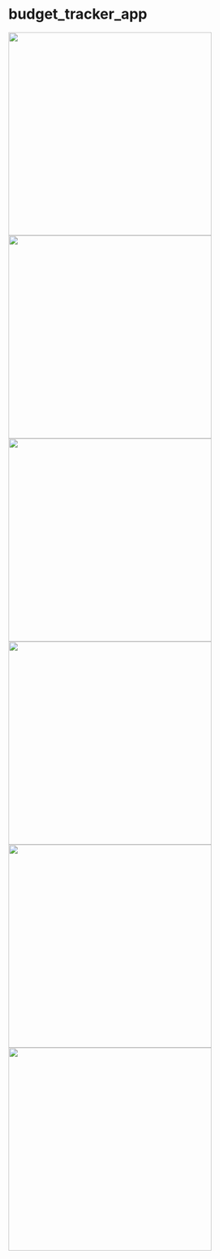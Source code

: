 # budget_tracker_app

<img src = "https://github.com/Vedpatel28/budget_tracker_app/assets/130833918/04ba6f1c-80e0-43d1-8760-683c93f573f9" height = "400"></img>
<img src = "https://github.com/Vedpatel28/budget_tracker_app/assets/130833918/5772f830-858f-42b9-b1b1-a45be0876b7b" height = "400"></img>
<img src = "https://github.com/Vedpatel28/budget_tracker_app/assets/130833918/168b168a-bb10-4944-bc24-523fa57f0594" height = "400"></img>
<img src = "https://github.com/Vedpatel28/budget_tracker_app/assets/130833918/4b929031-2c74-4b06-b2de-e5eadd283520" height = "400"></img>
<img src = "https://github.com/Vedpatel28/budget_tracker_app/assets/130833918/2e078dbd-5396-4672-bc7b-e7a3313f8e99" height = "400"></img>
<img src = "https://github.com/Vedpatel28/budget_tracker_app/assets/130833918/e929254b-2751-4768-8ad5-0e2f4e3ba6f4" height = "400"></img>
